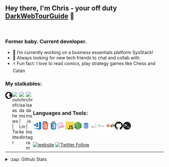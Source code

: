## Hey there, I'm Chris - your off duty [DarkWebTourGuide][website] 👋

<br />

### Former baby. Current developer.

-  💾  I’m currently working on a business essentials platform SyoStack!
-  💬  Always looking for new tech friends to chat and collab with.
-  ⚡   Fun fact: I love to read comics, play strategy games like Chess and Catan


### My stalkables:

[<img align="left" alt="chrisadams.io" width="22px" src="https://raw.githubusercontent.com/iconic/open-iconic/master/svg/globe.svg" />][website]
[<img align="left" alt="outofcashews | Twitter" width="22px" src="https://cdn.jsdelivr.net/npm/simple-icons@v3/icons/twitter.svg" />][twitter]
[<img align="left" alt="chrisadams | LinkedIn" width="22px" src="https://cdn.jsdelivr.net/npm/simple-icons@v3/icons/linkedin.svg" />][linkedin]
[<img align="left" alt="chrisadams.io | Instagram" width="22px" src="https://cdn.jsdelivr.net/npm/simple-icons@v3/icons/instagram.svg" />][instagram]

<br />
<br />

### Languages and Tools:

[<img align="left" alt="Visual Studio Code" width="26px" src="https://raw.githubusercontent.com/github/explore/80688e429a7d4ef2fca1e82350fe8e3517d3494d/topics/visual-studio-code/visual-studio-code.png" />][website]
[<img align="left" alt="HTML5" width="26px" src="https://raw.githubusercontent.com/github/explore/80688e429a7d4ef2fca1e82350fe8e3517d3494d/topics/html/html.png" />][website]
[<img align="left" alt="CSS3" width="26px" src="https://raw.githubusercontent.com/github/explore/80688e429a7d4ef2fca1e82350fe8e3517d3494d/topics/css/css.png" />][website]
[<img align="left" alt="Sass" width="26px" src="https://raw.githubusercontent.com/github/explore/80688e429a7d4ef2fca1e82350fe8e3517d3494d/topics/sass/sass.png" />][website]
[<img align="left" alt="JavaScript" width="26px" src="https://raw.githubusercontent.com/github/explore/80688e429a7d4ef2fca1e82350fe8e3517d3494d/topics/javascript/javascript.png" />][website]

<!-- [<img align="left" alt="React" width="26px" src="https://raw.githubusercontent.com/github/explore/80688e429a7d4ef2fca1e82350fe8e3517d3494d/topics/react/react.png" />][website] -->

[<img align="left" alt="Node.js" width="26px" src="https://raw.githubusercontent.com/github/explore/80688e429a7d4ef2fca1e82350fe8e3517d3494d/topics/nodejs/nodejs.png" />][website]
[<img align="left" alt="SQL" width="26px" src="https://raw.githubusercontent.com/github/explore/80688e429a7d4ef2fca1e82350fe8e3517d3494d/topics/sql/sql.png" />][website]
[<img align="left" alt="MySQL" width="26px" src="https://raw.githubusercontent.com/github/explore/80688e429a7d4ef2fca1e82350fe8e3517d3494d/topics/mysql/mysql.png" />][website]
[<img align="left" alt="MongoDB" width="26px" src="https://raw.githubusercontent.com/github/explore/80688e429a7d4ef2fca1e82350fe8e3517d3494d/topics/mongodb/mongodb.png" />][website]
[<img align="left" alt="Git" width="26px" src="https://raw.githubusercontent.com/github/explore/80688e429a7d4ef2fca1e82350fe8e3517d3494d/topics/git/git.png" />][website]
[<img align="left" alt="GitHub" width="26px" src="https://raw.githubusercontent.com/github/explore/78df643247d429f6cc873026c0622819ad797942/topics/github/github.png" />][website]
[<img align="left" alt="Terminal" width="26px" src="https://raw.githubusercontent.com/github/explore/80688e429a7d4ef2fca1e82350fe8e3517d3494d/topics/terminal/terminal.png" />][website]

<br />
<br />
<br />

[![website](https://img.shields.io/website?label=chrisadams.io&style=for-the-badge&url=https%3A%2F%2Fchrisadams.io)](https://chrisadams.io)
[![Twitter Follow](https://img.shields.io/twitter/follow/outofcashews?color=1DA1F2&logo=twitter&style=for-the-badge)](https://twitter.com/intent/follow?original_referer=https%3A%2F%2Fgithub.com%2Foutofcashews&screen_name=outofcashews)


---

<details>
  <summary>:zap: Github Stats</summary>

  <img align="left" alt="DarkWebTourGuide's Github Stats" src="https://github-readme-stats.vercel.app/api?username=DarkWebTourGuide&show_icons=true&hide_border=true&count_private=true&hide=prs" />

</details>

[website]: https://chrisadams.io
[twitter]: https://twitter.com/outofcashews
[instagram]: https://instagram.com/chrisadams.io
[linkedin]: https://linkedin.com/in/christopherkyleadams/
